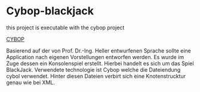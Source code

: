 # Cybop-blackjack

this project is executable with the cybop project

 [CYBOP](http://www.nongnu.org/cybop/) 

Basierend auf der von Prof. Dr.-Ing. Heller entwurfenen Sprache sollte eine Application nach eigenen Vorstellungen entworfen werden.
Es wurde im Zuge dessen ein Konsolenspiel erstellt.
Hierbei handelt es sich um das Spiel BlackJack.
Verwendete technologie ist Cybop welche die Dateiendung cybol verwendet.
Hinter diesen Dateien verbirt sich eine Knotenstrucktur genau wie bei XML.
